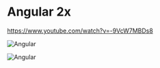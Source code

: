 # Angular 2x

https://www.youtube.com/watch?v=-9VcW7MBDs8

![Angular](https://github.com/balramsinghindia/tempfiles/blob/main/IMG_7089.HEIC?raw=true)

![Angular](https://github.com/balramsinghindia/tempfiles/blob/main/IMG_7090.HEIC?raw=true)
